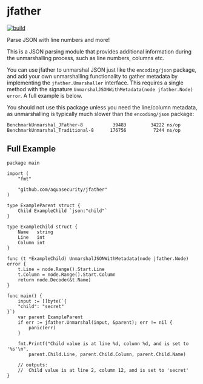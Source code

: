 # jfather

[![build](https://github.com/aquasecurity/jfather/actions/workflows/test.yml/badge.svg)](https://github.com/aquasecurity/jfather/actions/workflows/test.yml)

Parse JSON with line numbers and more!

This is a JSON parsing module that provides additional information during the unmarshalling process, such as line numbers, columns etc.

You can use jfather to unmarshal JSON just like the `encoding/json` package, and add your own unmarshalling functionality to gather metadata by implementing the `jfather.Umarshaller` interface. This requires a single method with the signature `UnmarshalJSONWithMetadata(node jfather.Node) error`. A full example is below.

You should not use this package unless you need the line/column metadata, as unmarshalling is typically much slower than the `encoding/json` package:

```
BenchmarkUnmarshal_JFather-8       	   39483	     34222 ns/op
BenchmarkUnmarshal_Traditional-8   	  176756	      7244 ns/op
```

## Full Example

```golang
package main

import (
	"fmt"

	"github.com/aquasecurity/jfather"
)

type ExampleParent struct {
	Child ExampleChild `json:"child"`
}

type ExampleChild struct {
	Name   string
	Line   int
	Column int
}

func (t *ExampleChild) UnmarshalJSONWithMetadata(node jfather.Node) error {
	t.Line = node.Range().Start.Line
	t.Column = node.Range().Start.Column
	return node.Decode(&t.Name)
}

func main() {
	input := []byte(`{
	"child": "secret"
}`)
	var parent ExampleParent
	if err := jfather.Unmarshal(input, &parent); err != nil {
		panic(err)
	}

	fmt.Printf("Child value is at line %d, column %d, and is set to '%s'\n",
		parent.Child.Line, parent.Child.Column, parent.Child.Name)

	// outputs:
	//  Child value is at line 2, column 12, and is set to 'secret'
}
```
